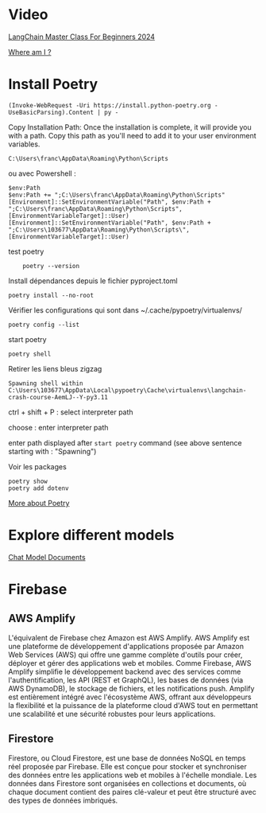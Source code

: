 # Video

[LangChain Master Class For Beginners 2024](https://www.youtube.com/watch?v=yF9kGESAi3M)

[Where am I ?](https://youtu.be/yF9kGESAi3M?si=7YUPv2unz6PDkzYW&t=1251)

#  Install Poetry

    (Invoke-WebRequest -Uri https://install.python-poetry.org -UseBasicParsing).Content | py -

Copy Installation Path: Once the installation is complete, it will provide you with a path. Copy this path as you'll need to add it to your user environment variables.

    C:\Users\franc\AppData\Roaming\Python\Scripts

ou avec Powershell :
    
    $env:Path
    $env:Path += ";C:\Users\franc\AppData\Roaming\Python\Scripts"
    [Environment]::SetEnvironmentVariable("Path", $env:Path + ";C:\Users\franc\AppData\Roaming\Python\Scripts", [EnvironmentVariableTarget]::User)
    [Environment]::SetEnvironmentVariable("Path", $env:Path + ";C:\Users\103677\AppData\Roaming\Python\Scripts\", [EnvironmentVariableTarget]::User)



test poetry

        poetry --version

Install dépendances depuis le fichier pyproject.toml

    poetry install --no-root

Vérifier les configurations qui sont dans ~/.cache/pypoetry/virtualenvs/

    poetry config --list


start poetry

    poetry shell        

Retirer les liens bleus zigzag

    Spawning shell within C:\Users\103677\AppData\Local\pypoetry\Cache\virtualenvs\langchain-crash-course-AemLJ--Y-py3.11

ctrl + shift + P : select interpreter path

choose : enter interpreter path 

enter path displayed after `start poetry` command (see above sentence starting with : "Spawning")

Voir les packages

    poetry show
    poetry add dotenv


[More about Poetry](https://www.youtube.com/watch?v=Ji2XDxmXSOM)

# Explore different models

[Chat Model Documents](https://python.langchain.com/v0.2/docs/integrations/chat/)

# Firebase 

## AWS Amplify
L'équivalent de Firebase chez Amazon est AWS Amplify. AWS Amplify est une plateforme de développement d'applications proposée par Amazon Web Services (AWS) qui offre une gamme complète d'outils pour créer, déployer et gérer des applications web et mobiles. Comme Firebase, AWS Amplify simplifie le développement backend avec des services comme l'authentification, les API (REST et GraphQL), les bases de données (via AWS DynamoDB), le stockage de fichiers, et les notifications push. Amplify est entièrement intégré avec l'écosystème AWS, offrant aux développeurs la flexibilité et la puissance de la plateforme cloud d'AWS tout en permettant une scalabilité et une sécurité robustes pour leurs applications.

## Firestore
Firestore, ou Cloud Firestore, est une base de données NoSQL en temps réel proposée par Firebase. Elle est conçue pour stocker et synchroniser des données entre les applications web et mobiles à l'échelle mondiale. Les données dans Firestore sont organisées en collections et documents, où chaque document contient des paires clé-valeur et peut être structuré avec des types de données imbriqués.





